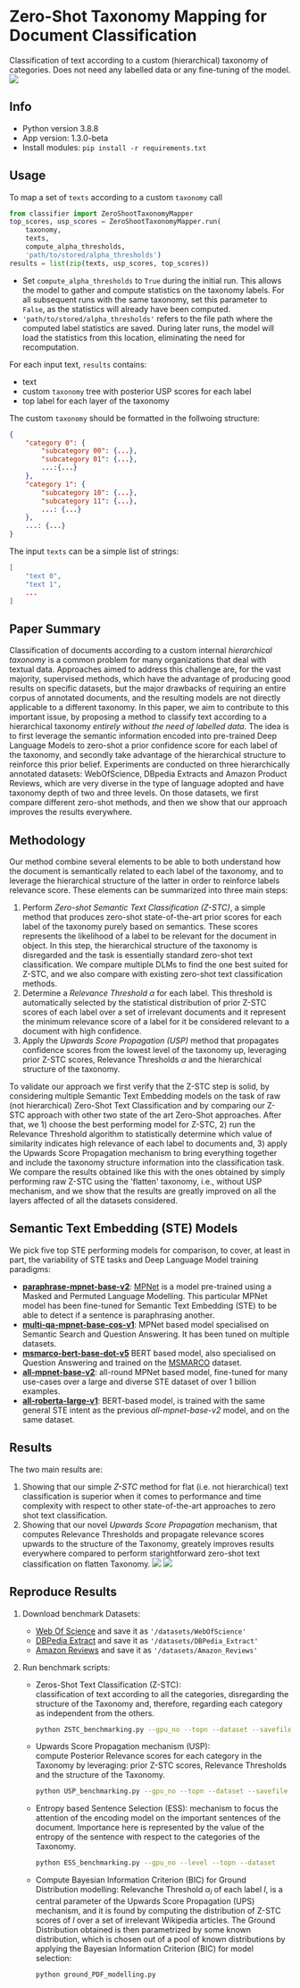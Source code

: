 # Zero-Shot Taxonomy Mapping for Document Classification
Classification of text according to a custom (hierarchical) taxonomy of categories. Does not need any labelled data or any fine-tuning of the model.
![](images/overview.png)


## Info
* Python version 3.8.8
* App version: 1.3.0-beta
* Install modules: ```pip install -r requirements.txt``` 

## Usage
To map a set of `texts` according to a custom `taxonomy` call
```python
from classifier import ZeroShootTaxonomyMapper
top_scores, usp_scores = ZeroShootTaxonomyMapper.run(
    taxonomy,
    texts,
    compute_alpha_thresholds,
    'path/to/stored/alpha_thresholds')
results = list(zip(texts, usp_scores, top_scores))
```
* Set `compute_alpha_thresholds` to `True` during the initial run. This allows the model to gather and compute statistics on the taxonomy labels. For all subsequent runs with the same taxonomy, set this parameter to `False`, as the statistics will already have been computed.
* `'path/to/stored/alpha_thresholds'` refers to the file path where the computed label statistics are saved. During later runs, the model will load the statistics from this location, eliminating the need for recomputation.

For each input text, `results` contains:
 * text
 * custom `taxonomy` tree with posterior USP scores for each label
 * top label for each layer of the taxonomy

The custom `taxonomy` should be formatted in the follwoing structure:
```json
{
    "category 0": {
        "subcategory 00": {...},
        "subcategory 01": {...},
        ...:{...}
    },
    "category 1": {
        "subcategory 10": {...},
        "subcategory 11": {...},
        ...: {...}
    },
    ...: {...}
}
```
The input `texts` can be a simple list of strings:
```json
[
    "text 0",
    "text 1",
    ...
]
```

## Paper Summary
Classification of documents according to a custom internal *hierarchical taxonomy* is a common problem for many organizations that deal with textual data. Approaches aimed to address this challenge are, for the vast majority, supervised methods, which have the advantage of producing good results on specific datasets, but the major drawbacks of requiring an entire corpus of annotated documents, and the resulting models are not directly applicable to a different taxonomy.
In this paper, we aim to contribute to this important issue, by proposing a method to classify text according to a hierarchical taxonomy *entirely without the need of labelled data*. The idea is to first leverage the semantic information encoded into pre-trained Deep Language Models to zero-shot a prior confidence score for each label of the taxonomy, and secondly take advantage of the hierarchical structure to reinforce this prior belief.
Experiments are conducted on three hierarchically annotated datasets: WebOfScience, DBpedia Extracts and Amazon Product Reviews, which are very diverse in the type of language adopted and have taxonomy depth of two and three levels. On those datasets, we first compare different zero-shot methods, and then we show that our approach improves the results everywhere.

## Methodology
Our method combine several elements to be able to both understand how the document is semantically related to each label of the taxonomy, and to leverage the hierarchical structure of the latter in order to reinforce labels relevance score. These elements can be summarized into three main steps:

1. Perform *Zero-shot Semantic Text Classification (Z-STC)*, a simple method that produces zero-shot state-of-the-art prior scores for each label of the taxonomy purely based on semantics. These scores represents the likelihood of a label to be relevant for the document in object. In this step, the hierarchical structure of the taxonomy is disregarded and the task is essentially standard zero-shot text classification. We compare multiple DLMs to find the one best suited for Z-STC, and we also compare with existing zero-shot text classification methods.
2. Determine a *Relevance Threshold* $\alpha$ for each label. This threshold is automatically selected by the statistical distribution of prior Z-STC scores of each label over a set of irrelevant documents and it represent the minimum relevance score of a label for it be considered relevant to a document with high confidence. 
3. Apply the *Upwards Score Propagation (USP)* method that propagates confidence scores from the lowest level of the taxonomy up, leveraging prior Z-STC scores, Relevance Thresholds $\alpha$ and the hierarchical structure of the taxonomy.


To validate our approach we first verify that the Z-STC step is solid, by considering multiple Semantic Text Embedding models on the task of raw (not hierarchical) Zero-Shot Text Classification and by comparing our Z-STC approach with other two state of the art Zero-Shot approaches. After that, we 1) choose the best performing model for Z-STC, 2) run the Relevance Threshold algorithm to statistically determine which value of similarity indicates high relevance of each label to documents and, 3) apply the Upwards Score Propagation mechanism to bring everything together and include the taxonomy structure information into the classification task. We compare the results obtained like this with the ones obtained by simply performing raw Z-STC using the 'flatten' taxonomy, i.e., without USP mechanism, and we show that the results are greatly improved on all the layers affected of all the datasets considered.

## Semantic Text Embedding (STE) Models
We pick five top STE performing models for comparison, to cover, at least in part, the variability of STE tasks and Deep Language Model training paradigms:
* [**paraphrase-mpnet-base-v2**](https://huggingface.co/sentence-transformers/paraphrase-mpnet-base-v2): [MPNet](https://arxiv.org/abs/2004.09297) is a model pre-trained using a Masked and Permuted Language Modelling. This particular MPNet model has been fine-tuned for Semantic Text Embedding (STE) to be able to detect if a sentence is paraphrasing another.
* [**multi-qa-mpnet-base-cos-v1**](https://huggingface.co/sentence-transformers/multi-qa-mpnet-base-cos-v1): MPNet based model specialised on Semantic Search and Question Answering. It has been tuned on multiple datasets.
* [**msmarco-bert-base-dot-v5**](https://huggingface.co/sentence-transformers/msmarco-bert-base-d) BERT based model, also specialised on Question Answering and trained on the [MSMARCO](https://arxiv.org/abs/1611.09268) dataset.
* [**all-mpnet-base-v2**](https://huggingface.co/sentence-transformers/all-mpnet-base-v2): all-round MPNet based model, fine-tuned for many use-cases over a large and diverse STE dataset of over 1 billion examples.
* [**all-roberta-large-v1**](https://huggingface.co/sentence-transformers/all-roberta-large-v1): BERT-based model, is trained with the same general STE intent as the previous *all-mpnet-base-v2* model, and on the same dataset.

## Results
The two main results are:
1. Showing that our simple *Z-STC* method for flat (i.e. not hierarchical) text classification is superior when it comes to performance and time complexity with respect to other state-of-the-art approaches to zero shot text classification.
2. Showing that our novel *Upwards Score Propagation* mechanism, that computes Relevance Thresholds and propagate relevance scores upwards to the structure of the Taxonomy, greately improves results everywhere compared to perform starightforward zero-shot text classification on flatten Taxonomy.
![](images/results_F1.png)
![](images/results_scaling.png)



## Reproduce Results
1. Download benchmark Datasets:
    * [Web Of Science](https://data.mendeley.com/datasets/9rw3vkcfy4/6) and save it as ```'/datasets/WebOfScience'```
    * [DBPedia Extract](https://www.kaggle.com/datasets/danofer/dbpedia-classes) and save it as ```'/datasets/DBPedia_Extract'```
    * [Amazon Reviews](https://www.kaggle.com/datasets/kashnitsky/hierarchical-text-classification) and save it as ```'/datasets/Amazon_Reviews'```

2. Run benchmark scripts:
    * Zeros-Shot Text Classification (Z-STC):\
        classification of text according to all the categories, disregarding the structure of the Taxonomy and, therefore, regarding each category as independent from the others.
        ```bash
        python ZSTC_benchmarking.py --gpu_no --topn --dataset --savefile
        ```
    * Upwards Score Propagation mechanism (USP):\
        compute Posterior Relevance scores for each category in the Taxonomy by leveraging: prior Z-STC scores, Relevance Thresholds and the structure of the Taxonomy.
        ```bash
        python USP_benchmarking.py --gpu_no --topn --dataset --savefile
        ```
    * Entropy based Sentence Selection (ESS): 
        mechanism to focus the attention of the encoding model on the important sentences of the document. Importance here is represented by the value of the entropy of the sentence with respect to the categories of the Taxonomy.
        ```bash
        python ESS_benchmarking.py --gpu_no --level --topn --dataset 
        ```
    * Compute Bayesian Information Criterion (BIC) for Ground Distribution modelling:
        Relevanche Threshold $\alpha_l$ of each label *l*, is a central parameter of the Upwards Score Propagation (UPS) mechanism, and it is found by computing the distribution of Z-STC scores of *l* over a set of irrelevant Wikipedia articles. The Ground Distribution obtained is then parametrized by some known distribution, which is chosen out of a pool of known distributions by applying the Bayesian Information Criterion (BIC) for model selection:
        ```bash
        python ground_PDF_modelling.py
        ```    
